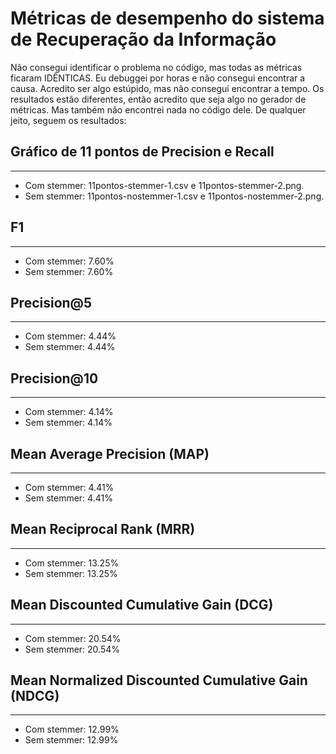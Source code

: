 # Métricas de desempenho do sistema de Recuperação da Informação
Não consegui identificar o problema no código, mas todas as métricas ficaram IDÊNTICAS. Eu debuggei por horas e não consegui encontrar a causa. Acredito ser algo estúpido, mas não consegui encontrar a tempo. Os resultados estão diferentes, então acredito que seja algo no gerador de métricas. Mas também não encontrei nada no código dele. De qualquer jeito, seguem os resultados:

## Gráfico de 11 pontos de Precision e Recall
<hr/>

- Com stemmer: 11pontos-stemmer-1.csv e 11pontos-stemmer-2.png.
- Sem stemmer: 11pontos-nostemmer-1.csv e 11pontos-nostemmer-2.png.

## F1
<hr/>

- Com stemmer: 7.60%
- Sem stemmer: 7.60%

## Precision@5
<hr/>

- Com stemmer: 4.44%
- Sem stemmer: 4.44%

## Precision@10
<hr/>

- Com stemmer: 4.14%
- Sem stemmer: 4.14%

## Mean Average Precision (MAP)
<hr/>

- Com stemmer: 4.41% 
- Sem stemmer: 4.41%

## Mean Reciprocal Rank (MRR)
<hr/>

- Com stemmer: 13.25%
- Sem stemmer: 13.25%

## Mean Discounted Cumulative Gain (DCG)
<hr/>

- Com stemmer: 20.54%
- Sem stemmer: 20.54%

## Mean Normalized Discounted Cumulative Gain (NDCG)
<hr/>

- Com stemmer: 12.99%
- Sem stemmer: 12.99%